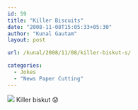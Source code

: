 ```yaml
---
id: 59
title: "Killer Biscuits"
date: "2008-11-08T15:05:33+05:30"
author: "Kunal Gautam"
layout: post

url: /kunal/2008/11/08/killer-biskut-s/

categories:
  - Jokes
  - "News Paper Cutting"
---
```


![](/post/59/killer-biscuit.jpg)
Killer biskut 😟
